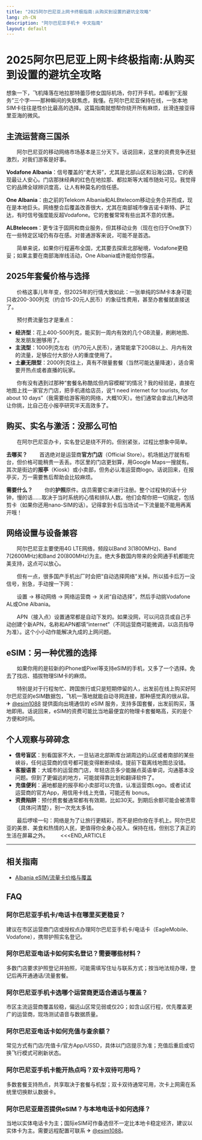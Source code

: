 ```yaml
---
title: "2025阿尔巴尼亚上网卡终极指南:从购买到设置的避坑全攻略"
lang: zh-CN
description: "阿尔巴尼亚手机卡 中文指南"
layout: default
---
```

# 2025阿尔巴尼亚上网卡终极指南:从购买到设置的避坑全攻略

想象一下，飞机降落在地拉那特蕾莎修女国际机场，你打开手机，却看到“无服务”三个字——那种瞬间的失联焦虑，我懂。在阿尔巴尼亚保持在线，一张本地SIM卡往往是性价比最高的选择。这篇指南就想帮你绕开所有麻烦，丝滑连接亚得里亚海的微风。

## 主流运营商三国杀

　　阿尔巴尼亚的移动网络市场基本是三分天下。话说回来，这里的资费竞争还挺激烈，对我们游客是好事。

**Vodafone Albania**：信号覆盖的“老大哥”，尤其是北部山区和沿海公路，它的表现最让人安心。门店那抹经典的红色在地拉那、都拉斯等大城市随处可见。我觉得它的品牌全球辨识度高，让人有种莫名的信任感。

**One Albania**：由之前的Telekom Albania和ALBtelecom移动业务合并而成，现在是本地巨头。网络整合后覆盖改善很大，尤其在南部城市像吉诺卡斯特、萨兰达，有时信号强度能反超Vodafone。它的套餐常常有些出其不意的优惠。

**ALBtelecom**：更专注于固网和商业服务，但其移动业务（现在也归于One旗下）在一些特定区域仍有存在感。对普通游客来说，可能不是首选。

　　简单来说，如果你行程遍布全国，尤其要去探索北部秘境，Vodafone更稳妥；如果主要在南部海岸线活动，One Albania或许能给你惊喜。

## 2025年套餐价格与选择

　　价格这事儿年年变，但2025年的行情大致如此：一张单纯的SIM卡本身可能只收200-300列克（约合15-20元人民币）的象征性费用，甚至办套餐就直接送了。

　　预付费流量包才是重点：

  *  **经济型**：花上400-500列克，能买到一周内有效的几个GB流量，刷刷地图、发发朋友圈够用了。
  *  **主流型**：1000列克左右（约70元人民币），通常能拿下20GB以上、月内有效的流量，足够应付大部分人的重度使用了。
  *  **土豪无限型**：2000列克往上，真有不限量套餐（当然可能达量降速），适合需要开热点或者直播的玩家。

　　你有没有遇到过那种“套餐名称酷炫但内容模糊”的情况？我的经验是，直接在地图上找一家官方门店，把手机递给店员，说“I need internet for tourists, for about 10 days”（我需要给游客用的网络，大概10天）。他们通常会拿出几种选项让你挑，比自己在小报亭研究半天高效多了。

## 购买、实名与激活：没那么可怕

　　在阿尔巴尼亚办卡，实名登记是绕不开的。但别紧张，过程比想象中简单。

**去哪买？**
　　首选绝对是运营商**官方门店**（Official Store）。机场抵达厅就有柜台，但价格可能稍贵一丢丢。市区里的门店更划算，用Google Maps一搜就有。其次是街边的**报亭**（Kiosk）或小卖部，但务必认准运营商logo。话说回来，在报亭买，万一需要售后帮助会比较麻烦。

**需要什么？**
　　你的**护照**原件。店员需要它来进行注册。整个过程快的话十分钟，慢的话……取决于当时系统的心情和排队人数。他们会帮你把一切搞定，包括剪卡（如果你还用nano-SIM的话）。记得拿到卡后当场试一下流量能不能用再离开哦！

## 网络设置与设备兼容

　　阿尔巴尼亚主要使用4G LTE网络，频段以Band 3(1800MHz)、Band 7(2600MHz)和Band 20(800MHz)为主。绝大多数国内带来的全网通手机都能完美支持，这点可以放心。

　　但有一点，很多国产手机出厂时会把“自动选择网络”关掉。所以插卡后万一没信号，别急，手动搜一下网：

　　设置 → 移动网络 → 网络运营商 → 关闭“自动选择”，然后手动挑Vodafone AL或One Albania。

　　APN（接入点）设置通常都是自动下发的。如果没网，可以问店员或自己手动创建个新APN，名称和APN都填“internet”（不同运营商可能微调，以店员指导为准）。这个小小动作能解决九成的上网问题。

## eSIM：另一种优雅的选择

　　如果你用的是较新的iPhone或Pixel等支持eSIM的手机，又多了一个选择。免去了找店、插拔物理SIM卡的麻烦。

　　特别是对于行程匆忙、跨国旅行或只是短期停留的人，出发前在线上购买好阿尔巴尼亚的eSIM数据包，飞机一落地就能自动寻网连接，那种感觉真的很从容。✈ [@esim1088](https://t.me/s/esim1088) 提供面向出境通信的 eSIM 服务，支持多国套餐，出发前购买，落地即用。话说回来，eSIM的资费可能比当地最便宜的物理卡套餐略高，买的是个方便和时间。

## 个人观察与碎碎念

  *  **信号盲区**：别看国家不大，一旦钻进北部斯库台湖周边的山区或者南部的某些峡谷，任何运营商的信号都可能变得断断续续。提前下载离线地图总没错。
  *  **客服语言**：大城市的运营商门店，年轻店员多少能蹦点英语单词，沟通基本没问题。但到了更偏远的地方，可能就得靠比划和翻译软件了。
  *  **充值便利**：遍地都是的报亭和小卖部可以充值，认准运营商Logo。或者试试运营商的官方App，用信用卡线上充值，可能还有 bonus。
  *  **资费陷阱**：预付费套餐通常都有有效期，比如30天。到期后余额可能会被清零（具体问清楚），别一次充太多钱。

　　最后啰嗦一句：网络是为了让旅行更精彩，而不是把你拴在手机上。阿尔巴尼亚的美景、美食和热情的人民，更值得你全身心投入。保持在线，但别忘了真正的生活在屏幕之外。
　　<<<END_ARTICLE

<!-- crosslink -->
---

## 相关指南

- [Albania eSIM/流量卡价格与覆盖](https://azpetavircava.github.io/albania-data-plans)

<!-- BEGIN_ALBANIA_FAQ -->
## FAQ

### 阿尔巴尼亚手机卡/电话卡在哪里买更稳妥？
建议在市区运营商门店或授权点办理阿尔巴尼亚手机卡/电话卡（EagleMobile、Vodafone），携带护照实名登记。

### 阿尔巴尼亚电话卡如何实名登记？需要哪些材料？
多数门店要求护照登记并拍照，可能需填写住址与联系方式；按当地法规办理，登记后再开通通话/流量套餐。

### 阿尔巴尼亚手机卡选哪个运营商更适合通话与覆盖？
市区主流运营商覆盖较稳，偏远山区常见弱或仅2G；如含山区行程，优先覆盖更广的运营商，现场测试语音与数据质量。

### 阿尔巴尼亚电话卡如何充值与查余额？
常见方式有门店/充值卡/官方App/USSD，具体以门店提示为准；充值后重启或切换飞行模式可刷新状态。

### 阿尔巴尼亚手机卡能开热点吗？双卡双待可用吗？
多数套餐支持热点，共享取决于套餐与机型；双卡双待通常可用，次卡上网需在系统里切换默认数据卡。

### 阿尔巴尼亚是否提供eSIM？与本地电话卡如何选择？
当地以实体电话卡为主；国际eSIM可作备选但不一定比本地卡稳定经济，建议以实体卡为主。需要远程配置可联系 ✈ [@esim1088](https://t.me/s/esim1088)。

<script type="application/ld+json">
{"@context": "https://schema.org", "@type": "FAQPage", "mainEntity": [{"@type": "Question", "name": "阿尔巴尼亚手机卡/电话卡在哪里买更稳妥？", "acceptedAnswer": {"@type": "Answer", "text": "建议在市区运营商门店或授权点办理阿尔巴尼亚手机卡/电话卡（EagleMobile、Vodafone），携带护照实名登记。"}}, {"@type": "Question", "name": "阿尔巴尼亚电话卡如何实名登记？需要哪些材料？", "acceptedAnswer": {"@type": "Answer", "text": "多数门店要求护照登记并拍照，可能需填写住址与联系方式；按当地法规办理，登记后再开通通话/流量套餐。"}}, {"@type": "Question", "name": "阿尔巴尼亚手机卡选哪个运营商更适合通话与覆盖？", "acceptedAnswer": {"@type": "Answer", "text": "市区主流运营商覆盖较稳，偏远山区常见弱或仅2G；如含山区行程，优先覆盖更广的运营商，现场测试语音与数据质量。"}}, {"@type": "Question", "name": "阿尔巴尼亚电话卡如何充值与查余额？", "acceptedAnswer": {"@type": "Answer", "text": "常见方式有门店/充值卡/官方App/USSD，具体以门店提示为准；充值后重启或切换飞行模式可刷新状态。"}}, {"@type": "Question", "name": "阿尔巴尼亚手机卡能开热点吗？双卡双待可用吗？", "acceptedAnswer": {"@type": "Answer", "text": "多数套餐支持热点，共享取决于套餐与机型；双卡双待通常可用，次卡上网需在系统里切换默认数据卡。"}}, {"@type": "Question", "name": "阿尔巴尼亚是否提供eSIM？与本地电话卡如何选择？", "acceptedAnswer": {"@type": "Answer", "text": "当地以实体电话卡为主；国际eSIM可作备选但不一定比本地卡稳定经济，建议以实体卡为主。需要远程配置可联系 ✈ @esim1088。"}}]}
</script>
<!-- END_ALBANIA_FAQ -->
